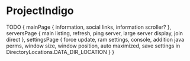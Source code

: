 ProjectIndigo
=============

TODO { 
  mainPage {
     information,
     social links,
     information scroller?
  },
  serversPage {
     main listing,
     refresh,
     ping server,
     large server display,
     join direct
  },
  settingsPage {
     force update,
     ram settings,
     console,
     addition java perms,
     window size,
     window position,
     auto maximized,
     save settings in DirectoryLocations.DATA_DIR_LOCATION
  }
}
